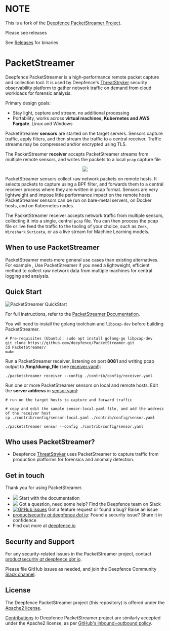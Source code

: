 # NOTE

This is a fork of the [Deepfence PacketStreamer Project](https://deepfence.io/packetstreamer).

Please see releases

See [Releases](https://github.com/cyberspatiallabs/PacketStreamer/releases) for binaries

# PacketStreamer

Deepfence PacketStreamer is a high-performance remote packet capture and
collection tool. It is used by Deepfence's [ThreatStryker](https://deepfence.io/threatstryker/)
security observability platform to gather network traffic on demand from cloud
workloads for forensic analysis.

Primary design goals:

* Stay light, capture and stream, no additional processing
* Portability, works across **virtual machines, Kubernetes and AWS Fargate**. Linux
  and Windows

PacketStreamer **sensors** are started on the target servers. Sensors capture
traffic, apply filters, and then stream the traffic to a central receiver.
Traffic streams may be compressed and/or encrypted using TLS.

The PacketStreamer **receiver** accepts PacketStreamer streams from multiple
remote sensors, and writes the packets to a local `pcap` capture file

<p align="center"><img src="https://raw.githubusercontent.com/deepfence/PacketStreamer/main/images/readme/packetstreamer.png"/><p>

PacketStreamer sensors collect raw network packets on remote hosts. It selects packets
to capture using a BPF filter, and forwards them to a central receiver process
where they are written in pcap format.  Sensors are very lightweight and impose
little performance impact on the remote hosts. PacketStreamer sensors can be
run on bare-metal servers, on Docker hosts, and on Kubernetes nodes.

The PacketStreamer receiver accepts network traffic from multiple sensors,
collecting it into a single, central `pcap` file.  You can then process the 
pcap file or live feed the traffic to the tooling of your choice, such as
`Zeek`, `Wireshark` `Suricata`, or as a live stream for Machine Learning models.

## When to use PacketStreamer

PacketStreamer meets more general use cases than existing alternatives. For
example , Use PacketStreamer if you need a lightweight, efficient method to collect raw
network data from multiple machines for central logging and analysis.

## Quick Start

![PacketStreamer QuickStart](docs/docs/packetstreamer/img/packetstreamer.svg)

For full instructions, refer to the [PacketStreamer Documentation](https://docs.deepfence.io/packetstreamer/).

You will need to install the golang toolchain and `libpcap-dev` before building PacketStreamer.
  
```shell script
# Pre-requisites (Ubuntu): sudo apt install golang-go libpcap-dev
git clone https://github.com/deepfence/PacketStreamer.git
cd PacketStreamer/
make
```

Run a PacketStreamer receiver, listening on port **8081** and writing pcap output to **/tmp/dump_file** (see [receiver.yaml](contrib/config/receiver.yaml)):
  
```shell script
./packetstreamer receiver --config ./contrib/config/receiver.yaml
```

Run one or more PacketStreamer sensors on local and remote hosts. Edit the **server address** in [sensor.yaml](contrib/config/sensor-local.yaml):

```shell script
# run on the target hosts to capture and forward traffic

# copy and edit the sample sensor-local.yaml file, and add the address of the receiver host
cp ./contrib/config/sensor-local.yaml ./contrib/config/sensor.yaml

./packetstreamer sensor --config ./contrib/config/sensor.yaml
```

  
## Who uses PacketStreamer?

 * Deepfence [ThreatStryker](https://deepfence.io/threatstryker/) uses
   PacketStreamer to capture traffic from production platforms for forensics
   and anomaly detection.

## Get in touch

Thank you for using PacketStreamer.

 * [<img src="https://img.shields.io/badge/documentation-read-green">](https://docs.deepfence.io/packetstreamer/) Start with the documentation
 * [<img src="https://img.shields.io/badge/slack-@deepfence-blue.svg?logo=slack">](https://join.slack.com/t/deepfence-community/shared_invite/zt-podmzle9-5X~qYx8wMaLt9bGWwkSdgQ) Got a question, need some help?  Find the Deepfence team on Slack
 * [![GitHub issues](https://img.shields.io/github/issues/deepfence/PacketStreamer)](https://github.com/deepfence/PacketStreamer/issues) Got a feature request or found a bug? Raise an issue
 * [productsecurity *at* deepfence *dot* io](SECURITY.md): Found a security issue? Share it in confidence
 * Find out more at [deepfence.io](https://deepfence.io/)

## Security and Support

For any security-related issues in the PacketStreamer project, contact [productsecurity *at* deepfence *dot* io](SECURITY.md).

Please file GitHub issues as needed, and join the Deepfence Community [Slack channel](https://join.slack.com/t/deepfence-community/shared_invite/zt-podmzle9-5X~qYx8wMaLt9bGWwkSdgQ).

## License

The Deepfence PacketStreamer project (this repository) is offered under the [Apache2 license](https://www.apache.org/licenses/LICENSE-2.0).

[Contributions](CONTRIBUTING.md) to Deepfence PacketStreamer project are similarly accepted under the Apache2 license, as per [GitHub's inbound=outbound policy](https://docs.github.com/en/github/site-policy/github-terms-of-service#6-contributions-under-repository-license).
